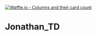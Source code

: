 [![Waffle.io - Columns and their card count](https://badge.waffle.io/TensorStudios/Jonathan_TD.png?columns=all)](https://waffle.io/TeamNameTBD/Jonathan_TD?utm_source=badge)
# Jonathan_TD
